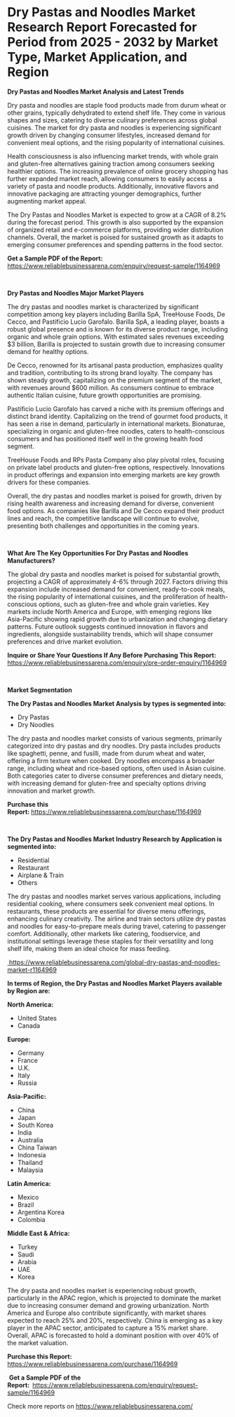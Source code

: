<p><h1>Dry Pastas and Noodles Market Research Report Forecasted for Period from 2025 -  2032 by Market Type, Market Application, and Region</h1></p><p><strong>Dry Pastas and Noodles Market Analysis and Latest Trends</strong></p>
<p><p>Dry pasta and noodles are staple food products made from durum wheat or other grains, typically dehydrated to extend shelf life. They come in various shapes and sizes, catering to diverse culinary preferences across global cuisines. The market for dry pasta and noodles is experiencing significant growth driven by changing consumer lifestyles, increased demand for convenient meal options, and the rising popularity of international cuisines.</p><p>Health consciousness is also influencing market trends, with whole grain and gluten-free alternatives gaining traction among consumers seeking healthier options. The increasing prevalence of online grocery shopping has further expanded market reach, allowing consumers to easily access a variety of pasta and noodle products. Additionally, innovative flavors and innovative packaging are attracting younger demographics, further augmenting market appeal.</p><p>The Dry Pastas and Noodles Market is expected to grow at a CAGR of 8.2% during the forecast period. This growth is also supported by the expansion of organized retail and e-commerce platforms, providing wider distribution channels. Overall, the market is poised for sustained growth as it adapts to emerging consumer preferences and spending patterns in the food sector.</p></p>
<p><strong>Get a Sample PDF of the Report:&nbsp;</strong> <a href="https://www.reliablebusinessarena.com/enquiry/request-sample/1164969?utm_campaign=3198&utm_medium=2&utm_source=Github&utm_content=ia&utm_term=24032025&utm_id=dry-pastas-and-noodles">https://www.reliablebusinessarena.com/enquiry/request-sample/1164969</a></p>
<p>&nbsp;</p>
<p><strong>Dry Pastas and Noodles Major Market Players</strong></p>
<p><p>The dry pastas and noodles market is characterized by significant competition among key players including Barilla SpA, TreeHouse Foods, De Cecco, and Pastificio Lucio Garofalo. Barilla SpA, a leading player, boasts a robust global presence and is known for its diverse product range, including organic and whole grain options. With estimated sales revenues exceeding $3 billion, Barilla is projected to sustain growth due to increasing consumer demand for healthy options.</p><p>De Cecco, renowned for its artisanal pasta production, emphasizes quality and tradition, contributing to its strong brand loyalty. The company has shown steady growth, capitalizing on the premium segment of the market, with revenues around $600 million. As consumers continue to embrace authentic Italian cuisine, future growth opportunities are promising.</p><p>Pastificio Lucio Garofalo has carved a niche with its premium offerings and distinct brand identity. Capitalizing on the trend of gourmet food products, it has seen a rise in demand, particularly in international markets. Bionaturae, specializing in organic and gluten-free noodles, caters to health-conscious consumers and has positioned itself well in the growing health food segment.</p><p>TreeHouse Foods and RPs Pasta Company also play pivotal roles, focusing on private label products and gluten-free options, respectively. Innovations in product offerings and expansion into emerging markets are key growth drivers for these companies.</p><p>Overall, the dry pastas and noodles market is poised for growth, driven by rising health awareness and increasing demand for diverse, convenient food options. As companies like Barilla and De Cecco expand their product lines and reach, the competitive landscape will continue to evolve, presenting both challenges and opportunities in the coming years.</p></p>
<p>&nbsp;</p>
<p><strong>What Are The Key Opportunities For Dry Pastas and Noodles Manufacturers?</strong></p>
<p><p>The global dry pasta and noodles market is poised for substantial growth, projecting a CAGR of approximately 4-6% through 2027. Factors driving this expansion include increased demand for convenient, ready-to-cook meals, the rising popularity of international cuisines, and the proliferation of health-conscious options, such as gluten-free and whole grain varieties. Key markets include North America and Europe, with emerging regions like Asia-Pacific showing rapid growth due to urbanization and changing dietary patterns. Future outlook suggests continued innovation in flavors and ingredients, alongside sustainability trends, which will shape consumer preferences and drive market evolution.</p></p>
<p><strong>Inquire or Share Your Questions If Any Before Purchasing This Report:</strong> <a href="https://www.reliablebusinessarena.com/enquiry/pre-order-enquiry/1164969?utm_campaign=3198&utm_medium=2&utm_source=Github&utm_content=ia&utm_term=24032025&utm_id=dry-pastas-and-noodles">https://www.reliablebusinessarena.com/enquiry/pre-order-enquiry/1164969</a></p>
<p>&nbsp;</p>
<p><strong>Market Segmentation</strong></p>
<p><strong>The Dry Pastas and Noodles Market Analysis by types is segmented into:</strong></p>
<p><ul><li>Dry Pastas</li><li>Dry Noodles</li></ul></p>
<p><p>The dry pasta and noodles market consists of various segments, primarily categorized into dry pastas and dry noodles. Dry pasta includes products like spaghetti, penne, and fusilli, made from durum wheat and water, offering a firm texture when cooked. Dry noodles encompass a broader range, including wheat and rice-based options, often used in Asian cuisine. Both categories cater to diverse consumer preferences and dietary needs, with increasing demand for gluten-free and specialty options driving innovation and market growth.</p></p>
<p><strong>Purchase this Report:&nbsp;</strong><a href="https://www.reliablebusinessarena.com/purchase/1164969?utm_campaign=3198&utm_medium=2&utm_source=Github&utm_content=ia&utm_term=24032025&utm_id=dry-pastas-and-noodles">https://www.reliablebusinessarena.com/purchase/1164969</a></p>
<p>&nbsp;</p>
<p><strong>The Dry Pastas and Noodles Market Industry Research by Application is segmented into:</strong></p>
<p><ul><li>Residential</li><li>Restaurant</li><li>Airplane & Train</li><li>Others</li></ul></p>
<p><p>The dry pastas and noodles market serves various applications, including residential cooking, where consumers seek convenient meal options. In restaurants, these products are essential for diverse menu offerings, enhancing culinary creativity. The airline and train sectors utilize dry pastas and noodles for easy-to-prepare meals during travel, catering to passenger comfort. Additionally, other markets like catering, foodservice, and institutional settings leverage these staples for their versatility and long shelf life, making them an ideal choice for mass feeding.</p></p>
<p><a href="https://www.reliablebusinessarena.com/global-dry-pastas-and-noodles-market-r1164969?utm_campaign=3198&utm_medium=2&utm_source=Github&utm_content=ia&utm_term=24032025&utm_id=dry-pastas-and-noodles">&nbsp;https://www.reliablebusinessarena.com/global-dry-pastas-and-noodles-market-r1164969</a></p>
<p><strong>In terms of Region, the Dry Pastas and Noodles Market Players available by Region are:</strong></p>
<p>
    <p> <strong> North America: </strong>
        <ul>
            <li>United States</li>
            <li>Canada</li>
        </ul>
        </p> 
    <p> <strong> Europe: </strong>
        <ul>
            <li>Germany</li>
            <li>France</li>
            <li>U.K.</li>
            <li>Italy</li>
            <li>Russia</li>
        </ul>
        </p> 
    <p> <strong> Asia-Pacific: </strong>
        <ul>
            <li>China</li>
            <li>Japan</li>
            <li>South Korea</li>
            <li>India</li>
            <li>Australia</li>
            <li>China Taiwan</li>
            <li>Indonesia</li>
            <li>Thailand</li>
            <li>Malaysia</li>
        </ul>
        </p> 
    <p> <strong> Latin America: </strong>
        <ul>
            <li>Mexico</li>
            <li>Brazil</li>
            <li>Argentina Korea</li>
            <li>Colombia</li>
        </ul>
        </p> 
    <p> <strong> Middle East & Africa: </strong>
        <ul>
            <li>Turkey</li>
            <li>Saudi</li>
            <li>Arabia</li>
            <li>UAE</li>
            <li>Korea</li>
        </ul>
    </p>
    </p>
<p><p>The dry pasta and noodles market is experiencing robust growth, particularly in the APAC region, which is projected to dominate the market due to increasing consumer demand and growing urbanization. North America and Europe also contribute significantly, with market shares expected to reach 25% and 20%, respectively. China is emerging as a key player in the APAC sector, anticipated to capture a 15% market share. Overall, APAC is forecasted to hold a dominant position with over 40% of the market valuation.</p></p>
<p><strong>Purchase this Report: </strong><a href="https://www.reliablebusinessarena.com/purchase/1164969?utm_campaign=3198&utm_medium=2&utm_source=Github&utm_content=ia&utm_term=24032025&utm_id=dry-pastas-and-noodles">https://www.reliablebusinessarena.com/purchase/1164969</a></p>
<p>&nbsp;<strong>Get a Sample PDF of the Report:&nbsp;&nbsp;</strong><a href="https://www.reliablebusinessarena.com/enquiry/request-sample/1164969?utm_campaign=3198&utm_medium=2&utm_source=Github&utm_content=ia&utm_term=24032025&utm_id=dry-pastas-and-noodles">https://www.reliablebusinessarena.com/enquiry/request-sample/1164969</a></p>
<p><strong></strong></p>
<p>Check more reports on <a href="https://www.reliablebusinessarena.com/?utm_campaign=3198&utm_medium=2&utm_source=Github&utm_content=ia&utm_term=24032025&utm_id=dry-pastas-and-noodles">https://www.reliablebusinessarena.com/</a></p>